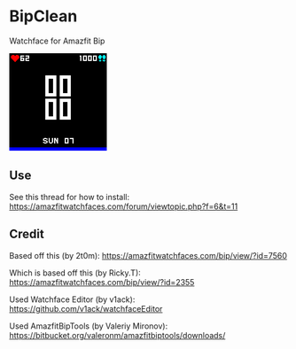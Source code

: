 # BipClean
Watchface for Amazfit Bip

![Bipclean gif](https://raw.githubusercontent.com/beatles1/BipClean/master/bipclean_packed.gif)

## Use
See this thread for how to install: https://amazfitwatchfaces.com/forum/viewtopic.php?f=6&t=11

## Credit
Based off this (by 2t0m): https://amazfitwatchfaces.com/bip/view/?id=7560

Which is based off this (by Ricky.T): https://amazfitwatchfaces.com/bip/view/?id=2355

Used Watchface Editor (by v1ack): https://github.com/v1ack/watchfaceEditor

Used AmazfitBipTools (by Valeriy Mironov): https://bitbucket.org/valeronm/amazfitbiptools/downloads/
